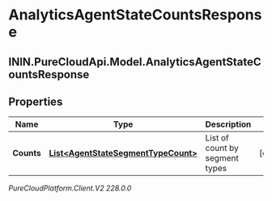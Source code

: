 # AnalyticsAgentStateCountsResponse

## ININ.PureCloudApi.Model.AnalyticsAgentStateCountsResponse

## Properties

|Name | Type | Description | Notes|
|------------ | ------------- | ------------- | -------------|
| **Counts** | [**List&lt;AgentStateSegmentTypeCount&gt;**](AgentStateSegmentTypeCount) | List of count by segment types | [optional] |



_PureCloudPlatform.Client.V2 228.0.0_
